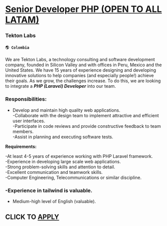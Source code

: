 # [Senior Developer PHP (OPEN TO ALL LATAM)](https://www.remotewlb.com/apply/senior-developer-php-open-to-all-latam)  
### Tekton Labs  
#### `🌎 Colombia`  

We are Tekton Labs, a technology consulting and software development company, founded in Silicon Valley and with offices in Peru, Mexico and the United States. We have 15 years of experience designing and developing innovative solutions to help companies (and especially people!) achieve their goals. As we grow, the challenges increase. To do this, we are looking to integrate a **_PHP (Laravel) Developer_** into our team.

### Responsibilities:

  * Develop and maintain high quality web applications.  
-Collaborate with the design team to implement attractive and efficient user interfaces.  
-Participate in code reviews and provide constructive feedback to team members.  
-Assist in planning and executing software tests.  
  
 **Requirements:**  
  
-At least 4-5 years of experience working with PHP Laravel framework.  
-Experience in developing large scale web applications.  
-Strong problem-solving skills and attention to detail.  
-Excellent communication and teamwork skills.  
-Computer Engineering, Telecommunications or similar discipline.

### -Experience in tailwind is valuable.

  * Medium-high level of English (valuable).

  
## CLICK TO [APPLY](https://www.remotewlb.com/apply/senior-developer-php-open-to-all-latam)

